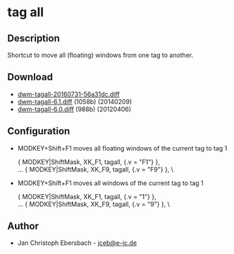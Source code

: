 tag all
=======

Description
-----------
Shortcut to move all (floating) windows from one tag to another.

Download
--------
* [dwm-tagall-20160731-56a31dc.diff](dwm-tagall-20160731-56a31dc.diff)
* [dwm-tagall-6.1.diff](dwm-tagall-6.1.diff) (1058b) (20140209)
* [dwm-tagall-6.0.diff](dwm-tagall-6.0.diff) (988b) (20120406)

Configuration
-------------
* MODKEY+Shift+F1 moves all floating windows of the current tag to tag 1

	{ MODKEY|ShiftMask,     XK_F1,      tagall,        {.v = "F1"} }, \
	...
	{ MODKEY|ShiftMask,     XK_F9,      tagall,        {.v = "F9"} }, \

* MODKEY+Shift+F1 moves all windows of the current tag to tag 1

	{ MODKEY|ShiftMask,     XK_F1,      tagall,        {.v = "1"} }, \
	...
	{ MODKEY|ShiftMask,     XK_F9,      tagall,        {.v = "9"} }, \

Author
------
* Jan Christoph Ebersbach - <jceb@e-jc.de>
